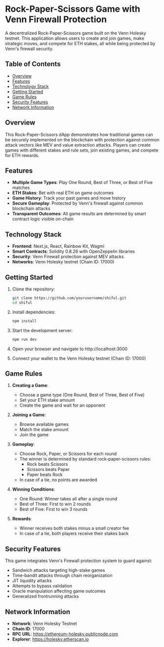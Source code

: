 # Rock-Paper-Scissors Game with Venn Firewall Protection

A decentralized Rock-Paper-Scissors game built on the Venn Holesky testnet. This application allows users to create and join games, make strategic moves, and compete for ETH stakes, all while being protected by Venn's firewall security.

## Table of Contents

- [Overview](#overview)
- [Features](#features)
- [Technology Stack](#technology-stack)
- [Getting Started](#getting-started)
- [Game Rules](#game-rules)
- [Security Features](#security-features)
- [Network Information](#network-information)

## Overview

This Rock-Paper-Scissors dApp demonstrates how traditional games can be securely implemented on the blockchain with protection against common attack vectors like MEV and value extraction attacks. Players can create games with different stakes and rule sets, join existing games, and compete for ETH rewards.

## Features

- **Multiple Game Types**: Play One Round, Best of Three, or Best of Five matches
- **ETH Stakes**: Bet with real ETH on game outcomes
- **Game History**: Track your past games and move history
- **Secure Gameplay**: Protected by Venn's firewall against common blockchain attacks
- **Transparent Outcomes**: All game results are determined by smart contract logic visible on-chain

## Technology Stack

- **Frontend**: Next.js, React, Rainbow Kit, Wagmi
- **Smart Contracts**: Solidity 0.8.26 with OpenZeppelin libraries
- **Security**: Venn Firewall protection against MEV attacks
- **Networks**: Venn Holesky testnet (Chain ID: 17000)

## Getting Started

1. Clone the repository:
   ```bash
   git clone https://github.com/yourusername/shiful.git
   cd shiful
   ```

2. Install dependencies:
   ```bash
   npm install
   ```

3. Start the development server:
   ```bash
   npm run dev
   ```

4. Open your browser and navigate to http://localhost:3000

5. Connect your wallet to the Venn Holesky testnet (Chain ID: 17000)

## Game Rules

1. **Creating a Game**: 
   - Choose a game type (One Round, Best of Three, Best of Five)
   - Set your ETH stake amount
   - Create the game and wait for an opponent

2. **Joining a Game**:
   - Browse available games
   - Match the stake amount
   - Join the game

3. **Gameplay**:
   - Choose Rock, Paper, or Scissors for each round
   - The winner is determined by standard rock-paper-scissors rules:
     - Rock beats Scissors
     - Scissors beats Paper
     - Paper beats Rock
   - In case of a tie, no points are awarded

4. **Winning Conditions**:
   - One Round: Winner takes all after a single round
   - Best of Three: First to win 2 rounds
   - Best of Five: First to win 3 rounds

5. **Rewards**:
   - Winner receives both stakes minus a small creator fee
   - In case of a tie, both players receive their stakes back

## Security Features

This game integrates Venn's Firewall protection system to guard against:

- Sandwich attacks targeting high-stake games
- Time-bandit attacks through chain reorganization
- JIT liquidity attacks
- Attempts to bypass validation
- Oracle manipulation affecting game outcomes
- Generalized frontrunning attacks

## Network Information

- **Network**: Venn Holesky Testnet
- **Chain ID**: 17000
- **RPC URL**: https://ethereum-holesky.publicnode.com
- **Explorer**: https://holesky.etherscan.io



